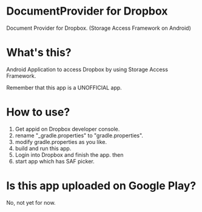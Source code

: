 # DocumentProvider for Dropbox
Document Provider for Dropbox. (Storage Access Framework on Android)

# What's this?
Android Application to access Dropbox by using Storage Access Framework.

Remember that this app is a UNOFFICIAL app.

# How to use?
1) Get appid on Dropbox developer console.
2) rename "\_gradle.properties" to "gradle.properties".
3) modify gradle.properties as you like.
4) build and run this app.
5) Login into Dropbox and finish the app.
then
6) start app which has SAF picker.

# Is this app uploaded on Google Play?
No, not yet for now.


